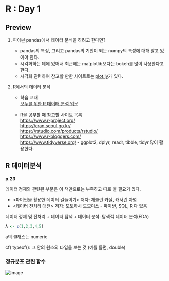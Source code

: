 # R : Day 1
## Preview
1. 파이썬 pandas에서 데이터 분석을 하려고 한다면?
    - pandas의 특징, 그리고 pandas의 기반이 되는 numpy의 특성에 대해 알고 있어야 한다.
    - 시각화하는 데에 있어서 최근에는 matplotlib보다는 bokeh를 많이 사용한다고 한다.
    - 시각화 관련하여 참고할 만한 사이트로는 [plot.ly](https://plot.ly/)가 있다.

2. R에서의 데이터 분석
   - 학습 교재  
  [모두를 위한 R 데이터 분석 입문](http://book.interpark.com/product/BookDisplay.do?_method=detail&sc.prdNo=315114293&gclid=CjwKCAiAmNbwBRBOEiwAqcwwpVFVPVD0vSXZ1L23mRcqSDdRlUZ1PLgSO3d1lEamZy1vIBFcv0wnIhoCsL4QAvD_BwE)  

    - R을 공부할 때 참고할 사이트 목록  
  <https://www.r-project.org/>  
  <https://cran.seoul.go.kr/>  
  <https://rstudio.com/products/rstudio/>  
  <https://www.r-bloggers.com/>  
  <https://www.tidyverse.org/> 
            - ggplot2, dplyr, readr, tibble, tidyr 많이 활용한다.


## R 데이터분석

**p.23**    

데이터 정제와 관련된 부분은 이 책만으로는 부족하고 따로 볼 필요가 있다.  
- <파이썬을 활용한 데이터 길들이기> 저자: 재클린 카질, 캐서린 자멀
- <데이터 전처리 대전> 저자: 모토하시 도모미쓰
            - 파이썬, SQL, R 다 있음

데이터 정제 및 전처리 + 데이터 탐색 + 데이터 분석: 탐색적 데이터 분석(EDA)


```r
A <- c(1,2,3,4,5)
```
a의 클래스는 numeric  

cf) typeof(): 그 안의 원소의 타입을 보는 것 (예를 들면, double)

### 정규분포 관련 함수
![image](https://user-images.githubusercontent.com/58713684/71968646-aece2100-3248-11ea-90c7-b646c3ef9cc8.png)

